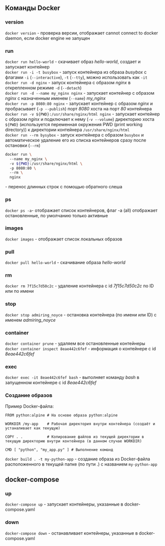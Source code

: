 ## Команды Docker

### version

`docker version` - 
проверка версии, отображает cannot connect to docker daemon, если docker engine не запущен  

### run
`docker run hello-world` - скачивает образ *hello-world*, создает и запускает контейнер  
`docker run -i -t busybox` - запуск контейнера из образа *busybox* с флагами `-i` (`--interactive`), `-t` (`--tty`), можно использовать как `-it`  
`docker run -d nginx` - запуск контейнера с образом *nginx* в открепленном режиме `-d` (`--detach`)  
`docker run -d --name my_nginx nginx` - запускает контейнер с образом *nginx* с назначенным именем (`--name`) *my_nginx*  
`docker run -p 8080:80 nginx` - запускает контейнер с образом *nginx* и пробрасывает (`-p --publish`) порт *8080* хоста на порт *80* контейнера  
`docker run -v ${PWD}:/usr/share/nginx/html nginx` - запускает контейнер с образом *nginx* и подключает к нему (`-v --volume`) директорию хоста `${PWD}` (используется переменная окружения PWD (print working directory)) к директории контейнера `/usr/share/nginx/html`  
`docker run --rm bysybox` - запуск контейнера с образом `busybox` и автоматическое удаление его из списка контейнеров сразу после остановки (`--rm`)  
```bash
docker run \  
  --name my_nginx \  
  -v ${PWD}:/usr/share/nginx/html \  
  -p 8080:80 \  
  --rm \  
  nginx
```  
\- перенос длинных строк с помощью обратного слеша  

### ps

`docker ps -a`- отображает список контейнеров, флаг -a (all) отображает остановленные, по умолчанию только активные  

### images

`docker images` - отображает список локальных образов  

### pull

`docker pull hello-world` - скачивание образа *hello-world*  

### rm

`docker rm 7f15c7d50c2c` - удаление контейнера с id *7f15c7d50c2c* по ID или по имени  

### stop

`docker stop admiring_noyce` - остановка контейнера (по имени или ID) с именем *admiring_noyce*  

### container

`docker container prune` - удаляем все остановленные контейнеры  
`docker container inspect 8eae442c6fef` - информация о контейнере с id *8eae442c6fef*  

### exec

`docker exec -it 8eae442c6fef bash` - выполняет команду *bash* в запущенном контейнере с id *8eae442c6fef*  

### Создание образов

Пример Docker-файла:

``` docker
FROM python:alpine # На основе образа python:alpine

WORKDIR /my-app    # Рабочая директория внутри контейнера (создаёт и устаналивает как текущую)

COPY . .           # Копирование файлов из текущей директории в текущую директорию внутри контейнера (в данном случае WORKDIR)

CMD [ "python", "my_app.py" ] # Выполнение команд
```

`docker build . -t my-python-app` - создание образа из Docker-файла расположенного в текущей папке (по пути .) с названием `my-python-app`  

## docker-compose

### up

`docker-compose up` - запускает контейнеры, указанные в docker-compose.yaml

### down

`docker-compose down` - останавливает контейнеры, указанные в docker-compose.yaml
